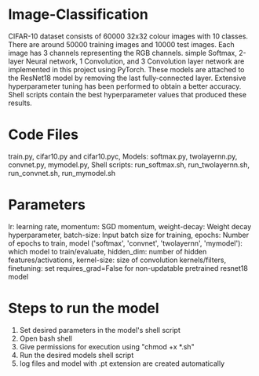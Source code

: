 # Image-Classification

CIFAR-10 dataset consists of 60000 32x32 colour images with 10 classes. There are around 50000 training images and 10000 test images. Each image has 3 channels representing the RGB channels. simple Softmax, 2-layer Neural network, 1 Convolution, and 3 Convolution layer network are implemented in this project using PyTorch. These models are attached to the ResNet18 model by removing the last fully-connected layer. Extensive hyperparameter tuning has been performed to obtain a better accuracy. Shell scripts contain the best hyperparameter values that produced these results.

# Code Files
train.py, cifar10.py and cifar10.pyc, Models: softmax.py, twolayernn.py, convnet.py, mymodel.py, Shell scripts: run_softmax.sh, run_twolayernn.sh, run_convnet.sh, run_mymodel.sh

# Parameters

lr: learning rate, momentum: SGD momentum, weight-decay: Weight decay hyperparameter, batch-size: Input batch size for training, epochs: Number of epochs to train, model ('softmax', 'convnet', 'twolayernn', 'mymodel'): which model to train/evaluate, hidden_dim: number of hidden features/activations, kernel-size: size of convolution kernels/filters, finetuning: set requires_grad=False for non-updatable pretrained resnet18 model

# Steps to run the model
1) Set desired parameters in the model's shell script
2) Open bash shell
3) Give permissions for execution using "chmod +x *.sh" 
4) Run the desired models shell script
5) log files and model with .pt extension are created automatically 
